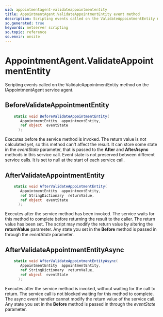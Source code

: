 ```yaml
---
uid: appointmentagent-validateappointmententity
title: AppointmentAgent.ValidateAppointmentEntity event method
description: Scripting events called on the ValidateAppointmentEntity method on the AppointmentAgent service agent.
so.generated: true
keywords: netserver scripting
so.topic: reference
so.envir: onsite
---
```

# AppointmentAgent.ValidateAppointmentEntity

Scripting events called on the <see cref='M:IAppointmentAgent.ValidateAppointmentEntity'>ValidateAppointmentEntity</see> method on the <see cref='IAppointmentAgent'>IAppointmentAgent</see>  service agent.

## BeforeValidateAppointmentEntity
```cs
    static void BeforeValidateAppointmentEntity(
       AppointmentEntity  appointmentEntity,
       ref object  eventState
      );
```
Executes before the service method is invoked.
The return value is not calculated yet, so this method can't affect the result.
It can store some state in the *eventState* parameter, that is passed to the **After** and **AfterAsync** methods in this service call.
Event state is not preserved between different service calls. It is set to null at the start of each service call.
## AfterValidateAppointmentEntity
```cs
    static void AfterValidateAppointmentEntity(
       AppointmentEntity  appointmentEntity,
       ref StringDictionary  returnValue,
       ref object  eventState
      );
```
Executes after the service method has been invoked. The service waits for this method to complete before returning the result to the caller.
The return value has been set. The script may modify the return value by altering the **returnValue** parameter.
Any state you set in the **Before** method is passed in through the *eventState* parameter.
## AfterValidateAppointmentEntityAsync
```cs
    static void AfterValidateAppointmentEntityAsync(
       AppointmentEntity  appointmentEntity,
       ref StringDictionary  returnValue,
       ref object  eventState
      );
```
Executes after the service method is invoked, without waiting for the call to return.
The service call is not blocked waiting for this method to complete.
The async event handler cannot modify the return value of the service call.
Any state you set in the **Before** method is passed in through the *eventState* parameter.

